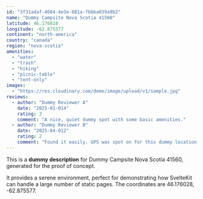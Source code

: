 ```yaml
---
id: "3f31adaf-4604-4e3e-881a-fbbba039a9b2"
name: "Dummy Campsite Nova Scotia 41560"
latitude: 46.176028
longitude: -62.875577
continent: "north-america"
country: "canada"
region: "nova-scotia"
amenities:
  - "water"
  - "trash"
  - "hiking"
  - "picnic-table"
  - "tent-only"
images:
  - "https://res.cloudinary.com/demo/image/upload/v1/sample.jpg"
reviews:
  - author: "Dummy Reviewer A"
    date: "2025-01-014"
    rating: 3
    comment: "A nice, quiet dummy spot with some basic amenities."
  - author: "Dummy Reviewer B"
    date: "2025-04-012"
    rating: 2
    comment: "Found it easily. GPS was spot on for this dummy location."
---
```


This is a **dummy description** for Dummy Campsite Nova Scotia 41560, generated for the proof of concept.

It provides a serene environment, perfect for demonstrating how SvelteKit can handle a large number of static pages. The coordinates are 46.176028, -62.875577.
